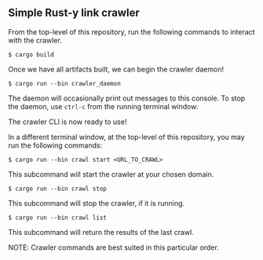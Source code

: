 ## Simple Rust-y link crawler  

From the top-level of this repository, run the following commands to interact with the crawler.

```
$ cargo build
```

Once we have all artifacts built, we can begin the crawler daemon!  

```
$ cargo run --bin crawler_daemon
```

The daemon will occasionally print out messages to this console. To stop the daemon, use `ctrl-c`
from the running terminal window.

The crawler CLI is now ready to use! 

In a different terminal window, at the top-level of this repository, you may run the following commands: 

```
$ cargo run --bin crawl start <URL_TO_CRAWL>
```
This subcommand will start the crawler at your chosen domain.

```
$ cargo run --bin crawl stop
```
This subcommand will stop the crawler, if it is running. 

```
$ cargo run --bin crawl list
```
This subcommand will return the results of the last crawl.

NOTE: Crawler commands are best suited in this particular order.